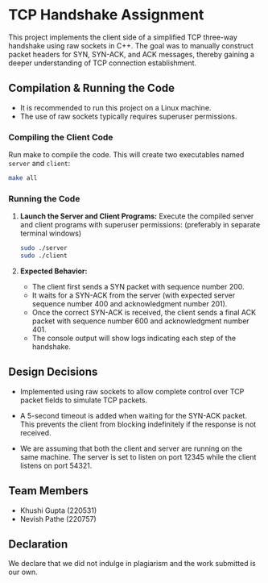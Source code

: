 # TCP Handshake Assignment

This project implements the client side of a simplified TCP three-way handshake using raw sockets in C++. The goal was to manually construct packet headers for SYN, SYN-ACK, and ACK messages, thereby gaining a deeper understanding of TCP connection establishment.

## Compilation & Running the Code

- It is recommended to run this project on a Linux machine.
- The use of raw sockets typically requires superuser permissions.

### Compiling the Client Code
Run make to compile the code. This will create two executables named `server` and `client`:
```bash
make all
```

### Running the Code
1. **Launch the Server and Client Programs:**
   Execute the compiled server and client programs with superuser permissions: (preferably in separate terminal windows)
   
   ```bash
   sudo ./server
   sudo ./client
   ```

2. **Expected Behavior:**
   - The client first sends a SYN packet with sequence number 200.
   - It waits for a SYN-ACK from the server (with expected server sequence number 400 and acknowledgment number 201).
   - Once the correct SYN-ACK is received, the client sends a final ACK packet with sequence number 600 and acknowledgment number 401.
   - The console output will show logs indicating each step of the handshake.
   
## Design Decisions

- Implemented using raw sockets to allow complete control over TCP packet fields to simulate TCP packets.

- A 5-second timeout is added when waiting for the SYN-ACK packet. This prevents the client from blocking indefinitely if the response is not received.

- We are assuming that both the client and server are running on the same machine. The server is set to listen on port 12345 while the client listens on port 54321.

## Team Members

- Khushi Gupta (220531)
- Nevish Pathe (220757)

## Declaration

We declare that we did not indulge in plagiarism and the work submitted is our own.
